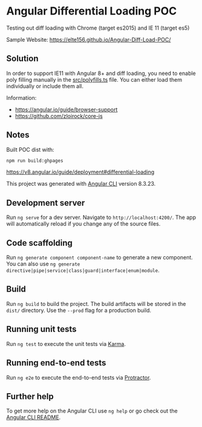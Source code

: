 # Angular Differential Loading POC

Testing out diff loading with Chrome (target es2015) and IE 11 (target es5)

Sample Website: <https://elte156.github.io/Angular-Diff-Load-POC/>

## Solution

In order to support IE11 with Angular 8+ and diff loading, you need to enable poly filling manually in the [src/polyfills.ts](src/polyfills.ts) file. You can either load them individually or include them all.

Information:

* <https://angular.io/guide/browser-support>
* <https://github.com/zloirock/core-js>

## Notes

Built POC dist with:

```bash
npm run build:ghpages
```

<https://v8.angular.io/guide/deployment#differential-loading>

This project was generated with [Angular CLI](https://github.com/angular/angular-cli) version 8.3.23.

## Development server

Run `ng serve` for a dev server. Navigate to `http://localhost:4200/`. The app will automatically reload if you change any of the source files.

## Code scaffolding

Run `ng generate component component-name` to generate a new component. You can also use `ng generate directive|pipe|service|class|guard|interface|enum|module`.

## Build

Run `ng build` to build the project. The build artifacts will be stored in the `dist/` directory. Use the `--prod` flag for a production build.

## Running unit tests

Run `ng test` to execute the unit tests via [Karma](https://karma-runner.github.io).

## Running end-to-end tests

Run `ng e2e` to execute the end-to-end tests via [Protractor](http://www.protractortest.org/).

## Further help

To get more help on the Angular CLI use `ng help` or go check out the [Angular CLI README](https://github.com/angular/angular-cli/blob/master/README.md).
